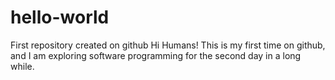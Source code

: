 # hello-world
First repository created on github
Hi Humans!
This is my first time on github, and I am exploring software programming for the second day in a long while.
